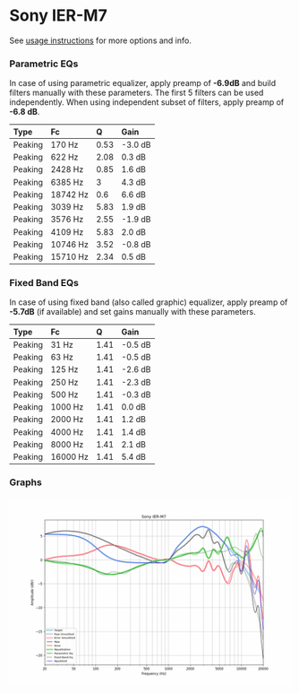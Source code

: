 # Sony IER-M7
See [usage instructions](https://github.com/jaakkopasanen/AutoEq#usage) for more options and info.

### Parametric EQs
In case of using parametric equalizer, apply preamp of **-6.9dB** and build filters manually
with these parameters. The first 5 filters can be used independently.
When using independent subset of filters, apply preamp of **-6.8 dB**.

| Type    | Fc       |    Q | Gain    |
|:--------|:---------|:-----|:--------|
| Peaking | 170 Hz   | 0.53 | -3.0 dB |
| Peaking | 622 Hz   | 2.08 | 0.3 dB  |
| Peaking | 2428 Hz  | 0.85 | 1.6 dB  |
| Peaking | 6385 Hz  | 3    | 4.3 dB  |
| Peaking | 18742 Hz | 0.6  | 6.6 dB  |
| Peaking | 3039 Hz  | 5.83 | 1.9 dB  |
| Peaking | 3576 Hz  | 2.55 | -1.9 dB |
| Peaking | 4109 Hz  | 5.83 | 2.0 dB  |
| Peaking | 10746 Hz | 3.52 | -0.8 dB |
| Peaking | 15710 Hz | 2.34 | 0.5 dB  |

### Fixed Band EQs
In case of using fixed band (also called graphic) equalizer, apply preamp of **-5.7dB**
(if available) and set gains manually with these parameters.

| Type    | Fc       |    Q | Gain    |
|:--------|:---------|:-----|:--------|
| Peaking | 31 Hz    | 1.41 | -0.5 dB |
| Peaking | 63 Hz    | 1.41 | -0.5 dB |
| Peaking | 125 Hz   | 1.41 | -2.6 dB |
| Peaking | 250 Hz   | 1.41 | -2.3 dB |
| Peaking | 500 Hz   | 1.41 | -0.3 dB |
| Peaking | 1000 Hz  | 1.41 | 0.0 dB  |
| Peaking | 2000 Hz  | 1.41 | 1.2 dB  |
| Peaking | 4000 Hz  | 1.41 | 1.4 dB  |
| Peaking | 8000 Hz  | 1.41 | 2.1 dB  |
| Peaking | 16000 Hz | 1.41 | 5.4 dB  |

### Graphs
![](./Sony%20IER-M7.png)